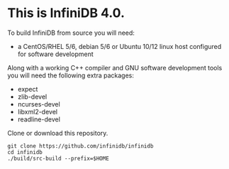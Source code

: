 This is InfiniDB 4.0.
=====================

To build InfiniDB from source you will need:

  * a CentOS/RHEL 5/6, debian 5/6 or Ubuntu 10/12 linux host configured for software development

Along with a working C++ compiler and GNU software development tools you will need the following extra packages:

  * expect
  * zlib-devel
  * ncurses-devel
  * libxml2-devel
  * readline-devel

Clone or download this repository.

    git clone https://github.com/infinidb/infinidb
    cd infinidb
    ./build/src-build --prefix=$HOME

